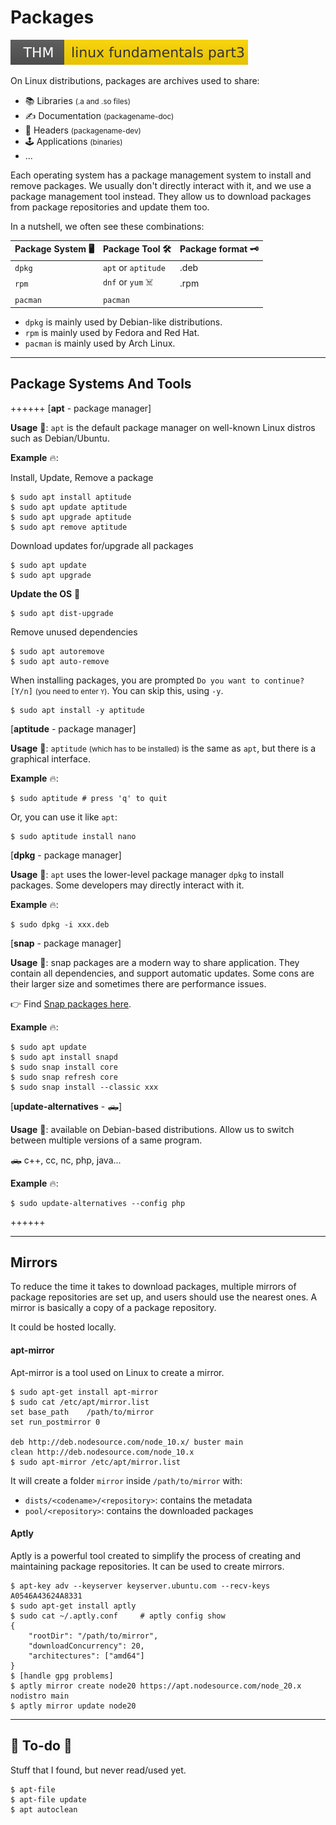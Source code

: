 # Packages

[![linuxfundamentalspart3](../../../../cybersecurity/_badges/thm/linuxfundamentalspart3.svg)](https://tryhackme.com/room/linuxfundamentalspart3)

<div class="row row-cols-md-2"><div>

On Linux distributions, packages are archives used to share:

* 📚 Libraries <small>(.a and .so files)</small>
* ✍️ Documentation <small>(packagename-doc)</small>
* 📄 Headers <small>(packagename-dev)</small>
* 🕹️ Applications <small>(binaries)</small>
* ...

Each operating system has a package management system to install and remove packages. We usually don't directly interact with it, and we use a package management tool instead. They allow us to download packages from package repositories and update them too.
</div><div>

In a nutshell, we often see these combinations:

| Package System 🖥️ | Package Tool 🛠️     | Package format 🗝️ |
|--------------------|----------------------|--------------------|
| `dpkg`             | `apt` or `aptitude ` | .deb               |
| `rpm`              | `dnf` or `yum` ☠️    | .rpm               |
| `pacman`           | `pacman`             |                    |

* `dpkg` is mainly used by Debian-like distributions.
* `rpm` is mainly used by Fedora and Red Hat.
* `pacman` is mainly used by Arch Linux.
</div></div>

<hr class="sep-both">

## Package Systems And Tools

++++++
[**apt** - package manager]

<div class="row row-cols-md-2"><div>

**Usage** 🐚: `apt` is the default package manager on well-known Linux distros such as Debian/Ubuntu.

**Example** 🔥:

Install, Update, Remove a package

```shell!
$ sudo apt install aptitude
$ sudo apt update aptitude
$ sudo apt upgrade aptitude
$ sudo apt remove aptitude
```

Download updates for/upgrade all packages

```shell!
$ sudo apt update
$ sudo apt upgrade
```
</div><div>

**Update the OS** 🧪

```shell!
$ sudo apt dist-upgrade
```

Remove unused dependencies

```shell!
$ sudo apt autoremove
$ sudo apt auto-remove
```

When installing packages, you are prompted `Do you want to continue? [Y/n]` <small>(you need to enter `Y`)</small>. You can skip this, using `-y`.

```shell!
$ sudo apt install -y aptitude
```
</div></div>

[**aptitude** - package manager]

<div class="row row-cols-md-2"><div>

**Usage** 🐚: `aptitude` <small>(which has to be installed)</small> is the same as `apt`, but there is a graphical interface.

**Example** 🔥:

```shell!
$ sudo aptitude # press 'q' to quit
```
</div><div>

Or, you can use it like `apt`:

```shell!
$ sudo aptitude install nano
```
</div></div>

[**dpkg** - package manager]

<div class="row row-cols-md-2"><div>

**Usage** 🐚: `apt` uses the lower-level package manager `dpkg` to install packages. Some developers may directly interact with it.

**Example** 🔥:

```shell!
$ sudo dpkg -i xxx.deb
```
</div></div>

[**snap** - package manager]

<div class="row row-cols-md-2"><div>

**Usage** 🐚: snap packages are a modern way to share application. They contain all dependencies, and support automatic updates. Some cons are their larger size and sometimes there are performance issues.

👉 Find [Snap packages here](https://snapcraft.io/).
</div><div>

**Example** 🔥:

```shell!
$ sudo apt update
$ sudo apt install snapd
$ sudo snap install core
$ sudo snap refresh core
$ sudo snap install --classic xxx
```
</div></div>

[**update-alternatives** - 🛻]

<div class="row row-cols-md-2"><div>

**Usage** 🐚: available on Debian-based distributions. Allow us to switch between multiple versions of a same program.

🛻 c++, cc, nc, php, java...

**Example** 🔥:

```shell!
$ sudo update-alternatives --config php
```
</div></div>
++++++

<hr class="sep-both">

## Mirrors

<div class="row row-cols-md-2"><div>

To reduce the time it takes to download packages, multiple mirrors of package repositories are set up, and users should use the nearest ones. A mirror is basically a copy of a package repository.

It could be hosted locally.

#### apt-mirror

Apt-mirror is a tool used on Linux to create a mirror.

```shell!
$ sudo apt-get install apt-mirror
$ sudo cat /etc/apt/mirror.list
set base_path    /path/to/mirror
set run_postmirror 0

deb http://deb.nodesource.com/node_10.x/ buster main
clean http://deb.nodesource.com/node_10.x
$ sudo apt-mirror /etc/apt/mirror.list
```

It will create a folder `mirror` inside `/path/to/mirror` with:

* `dists/<codename>/<repository>`: contains the metadata
* `pool/<repository>`: contains the downloaded packages
</div><div>

#### Aptly

Aptly is a powerful tool created to simplify the process of creating and maintaining package repositories. It can be used to create mirrors.

```shell!
$ apt-key adv --keyserver keyserver.ubuntu.com --recv-keys A0546A43624A8331
$ sudo apt-get install aptly
$ sudo cat ~/.aptly.conf     # aptly config show
{
    "rootDir": "/path/to/mirror",
    "downloadConcurrency": 20,
    "architectures": ["amd64"]
}
$ [handle gpg problems]
$ aptly mirror create node20 https://apt.nodesource.com/node_20.x nodistro main
$ aptly mirror update node20
```
</div></div>

<hr class="sep-both">

## 👻 To-do 👻

Stuff that I found, but never read/used yet.

<div class="row row-cols-md-2"><div>

```shell!
$ apt-file
$ apt-file update
$ apt autoclean
```
</div><div>
</div></div>